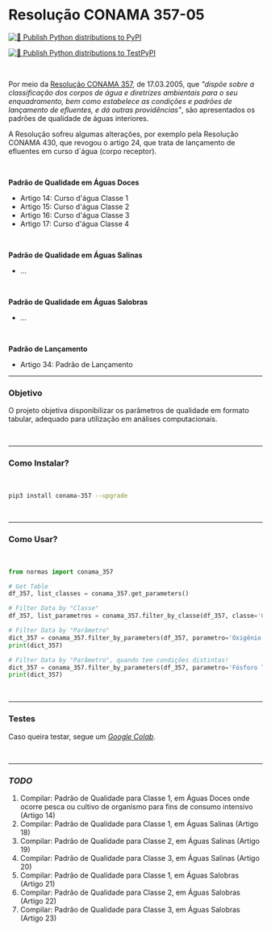 # Resolução CONAMA 357-05

[![🐍 Publish Python distributions to PyPI](https://github.com/gaemapiracicaba/norma_res_conama_357-05/actions/workflows/publish-to-pypi.yml/badge.svg)](https://github.com/gaemapiracicaba/norma_res_conama_357-05/actions/workflows/publish-to-pypi.yml)

[![🐍 Publish Python distributions to TestPyPI](https://github.com/gaemapiracicaba/norma_res_conama_357-05/actions/workflows/publish-to-test-pypi.yml/badge.svg)](https://github.com/gaemapiracicaba/norma_res_conama_357-05/actions/workflows/publish-to-test-pypi.yml)

<br>

Por meio da [Resolução CONAMA 357](https://www.icmbio.gov.br/cepsul/images/stories/legislacao/Resolucao/2005/res_conama_357_2005_classificacao_corpos_agua_rtfcda_altrd_res_393_2007_397_2008_410_2009_430_2011.pdf), de 17.03.2005, que *"dispõe sobre a classificação dos corpos de água e diretrizes ambientais para o seu enquadramento, bem como estabelece as condições e padrões de lançamento de efluentes, e dá outras providências"*, são apresentados os padrões de qualidade de águas interiores.

A Resolução sofreu algumas alterações, por exemplo pela Resolução CONAMA 430, que revogou o artigo 24, que trata de lançamento de efluentes em curso d´água (corpo receptor).

<br>

**Padrão de Qualidade em Águas Doces**

- Artigo 14: Curso d'água Classe 1
- Artigo 15: Curso d'água Classe 2
- Artigo 16: Curso d'água Classe 3
- Artigo 17: Curso d'água Classe 4

<br>

**Padrão de Qualidade em Águas Salinas**

- ...

<br>

**Padrão de Qualidade em Águas Salobras**

- ...

<br>

**Padrão de Lançamento**

- Artigo 34: Padrão de Lançamento

----

### Objetivo

O projeto objetiva disponibilizar os parâmetros de qualidade em formato tabular, adequado para utilização em análises computacionais.

<br>

----

### Como Instalar?

<br>

```bash
pip3 install conama-357 --upgrade
```

<br>

----

### Como Usar?

<br>

```python
from normas import conama_357

# Get Table
df_357, list_classes = conama_357.get_parameters()

# Filter Data by "Classe"
df_357, list_parametros = conama_357.filter_by_classe(df_357, classe='Classe 2')

# Filter Data by "Parâmetro"
dict_357 = conama_357.filter_by_parameters(df_357, parametro='Oxigênio Dissolvido')
print(dict_357)

# Filter Data by "Parâmetro", quando tem condições distintas!
dict_357 = conama_357.filter_by_parameters(df_357, parametro='Fósforo Total', condicao=1)
print(dict_357)
```

<br>

-----

### Testes

Caso queira testar, segue um [*Google Colab*](https://colab.research.google.com/drive/1pImzgGr7pQF5TkbA3WOSC-0qqFuojwiK?usp=sharing).

<br>

-----

### *TODO*

1. Compilar: Padrão de Qualidade para Classe 1, em Águas Doces onde ocorre pesca ou cultivo de organismo para fins de consumo intensivo (Artigo 14)
2. Compilar: Padrão de Qualidade para Classe 1, em Águas Salinas (Artigo 18)
3. Compilar: Padrão de Qualidade para Classe 2, em Águas Salinas (Artigo 19)
4. Compilar: Padrão de Qualidade para Classe 3, em Águas Salinas (Artigo 20)
5. Compilar: Padrão de Qualidade para Classe 1, em Águas Salobras (Artigo 21)
6. Compilar: Padrão de Qualidade para Classe 2, em Águas Salobras (Artigo 22)
7. Compilar: Padrão de Qualidade para Classe 3, em Águas Salobras (Artigo 23)
